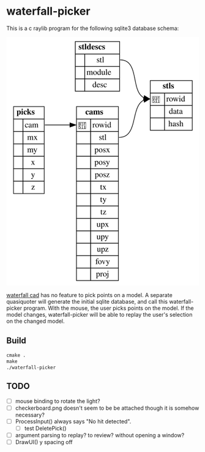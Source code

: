 # waterfall-picker

This is a c raylib program for the following sqlite3 database schema:

![schema](schema.svg)

[waterfall cad](https://github.com/joe-warren/opencascade-hs#readme) has no
feature to pick points on a model. A separate quasiquoter will generate the
initial sqlite database, and call this waterfall-picker program. With the mouse, the user
picks points on the model. If the model changes, waterfall-picker will be able
to replay the user's selection on the changed model.

## Build

    cmake .
    make
    ./waterfall-picker

## TODO

- [ ] mouse binding to rotate the light?
- [ ] checkerboard.png doesn't seem to be be attached though it is somehow necessary?
- [ ] ProcessInput() always says "No hit detected".
  - [ ] test DeletePick()
- [ ] argument parsing to replay? to review? without opening a window?
- [ ] DrawUI() y spacing off
